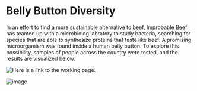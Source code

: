 # Belly Button Diversity
In an effort to find a more sustainable alternative to beef, Improbable Beef has teamed up with a microbiolog labratory to study bacteria, searching for species that are able to synthesize proteins that taste like beef. A promising microorgamism was found inside a human belly button. To explore this possibility, samples of people across the country were tested, and the results are visualized below.

![Here is a link to the working page.](https://rachael-meinders.github.io/belly_button_diversity/)

![image](https://user-images.githubusercontent.com/90879979/146309452-abef8434-65c6-4ab5-914f-571d6d5fd0a3.png)
